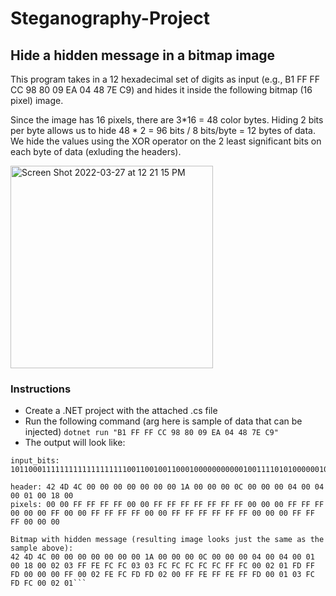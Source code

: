 # Steganography-Project
## Hide a hidden message in a bitmap image

This program takes in a 12 hexadecimal set of digits as input (e.g., B1 FF FF CC 98 80 09 EA 04 48 7E C9) and hides it inside the following bitmap (16 pixel) image.

Since the image has 16 pixels, there are 3*16 = 48 color bytes. Hiding 2 bits per byte allows us to hide 48 * 2 = 96 bits / 8 bits/byte = 12 bytes of data.
We hide the values using the XOR operator on the 2 least significant bits on each byte of data (exluding the headers).

<img width="324" alt="Screen Shot 2022-03-27 at 12 21 15 PM" src="https://user-images.githubusercontent.com/43856967/160293057-a1572775-dbe5-4311-aa0c-3cc856c56211.png">


### Instructions
* Create a .NET project with the attached .cs file
* Run the following command (arg here is sample of data that can be injected) ```dotnet run "B1 FF FF CC 98 80 09 EA 04 48 7E C9"```
* The output will look like:
```
input_bits: 101100011111111111111111110011001001100010000000000010011110101000000100010010000111111011001001

header: 42 4D 4C 00 00 00 00 00 00 00 1A 00 00 00 0C 00 00 00 04 00 04 00 01 00 18 00
pixels: 00 00 FF FF FF FF 00 00 FF FF FF FF FF FF FF 00 00 00 FF FF FF 00 00 00 FF 00 00 FF FF FF FF 00 00 FF FF FF FF FF FF 00 00 00 FF FF FF 00 00 00

Bitmap with hidden message (resulting image looks just the same as the sample above):
42 4D 4C 00 00 00 00 00 00 00 1A 00 00 00 0C 00 00 00 04 00 04 00 01 00 18 00 02 03 FF FE FC FC 03 03 FC FC FC FC FC FF FC 00 02 01 FD FF FD 00 00 00 FF 00 02 FE FC FD FD 02 00 FF FE FF FE FF FD 00 01 03 FC FD FC 00 02 01```
